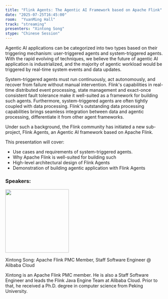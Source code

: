 ```yaml
---
title: "Flink Agents: The Agentic AI Framework based on Apache Flink"
date: "2025-07-25T16:45:00"
room:  "YuanMing Hall"
track: "streaming"
presenters: "Xintong Song"
stype: "Chinese Session"
---
```


Agentic AI applications can be categorized into two types based on their triggering mechanism: user-triggered agents and system-triggered agents. With the rapid evolving of techniques, we believe the future of agentic AI application is industrialized, and the majority of agentic workload would be triggered by real-time system events and data updates.

System-triggered agents must run continuously, act autonomously, and recover from failure without manual intervention. Flink's capabilities in real-time distributed event processing, state management and exact-once consistent fault tolerance make it well-suited as a framework for building such agents. Furthermore, system-triggered agents are often tightly coupled with data processing. Flink's outstanding data processing capabilities brings seamless integration between data and agentic processing, differentiate it from other agent frameworks.

Under such a background, the Flink community has initiated a new sub-project, Flink Agents, an Agentic AI framework based on Apache Flink.

This presentation will cover:
- Use cases and requirements of system-triggered agents.
- Why Apache Flink is well-suited for building such
- High-level architectural design of Flink Agents
- Demonstration of building agentic application with Flink Agents

### Speakers:


<img src="https://sessionize.com/image/47dd-400o400o1-aEC9VKjiLoZ17X9guibiwx.jpg" width="200" /><br/>

Xintong Song: Apache Flink PMC Member, Staff Software Engineer @ Alibaba Cloud

Xintong is an Apache Flink PMC member. He is also a Staff Software Engineer and leads the Flink Java Engine Team at Alibaba Cloud. Prior to that, he received a Ph.D. degree in computer science from Peking University.